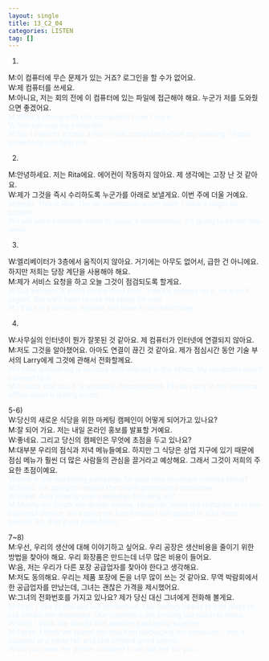 ```yaml
---
layout: single
title: 13_C2_04
categories: LISTEN
tag: []
---
```


1)
M:이 컴퓨터에 무슨 문제가 있는 거죠? 로그인을 할 수가 없어요.   
W:제 컴퓨터를 쓰세요.   
M:아니요, 저는 회의 전에 이 컴퓨터에 있는 파일에 접근해야 해요. 누군가 저를 도와줬으면 좋겠어요.   
<span style="color:#E8F5FF">
M:What's wrong with this computer? I can't log in.   
W:You can use my computer.   
M:No, I need to access a file on this computer before my meeting. I hope somebody can help me.   
</span>
   
2)
M:안녕하세요. 저는 Rita에요. 에어컨이 작동하지 않아요. 제 생각에는 고장 난 것 같아요.   
W:제가 그것을 즉시 수리하도록 누군가를 아래로 보낼게요. 이번 주에 더울 거예요.   
<span style="color:#E8F5FF"> 
M:Hello, This is Rita. The air conditioner won't start. I think it might be broken.   
W:I will send someone down to repair it immediately. It's going to be hot this week.   
</span>
   
3)
W:엘리베이터가 3층에서 움직이지 않아요. 거기에는 아무도 없어서, 급한 건 아니에요. 하지만 저희는 당장 계단을 사용해야 해요.   
M:제가 서비스 요청을 하고 오늘 그것이 점검되도록 할게요.   
<span style="color:#E8F5FF"> 
W:Our elevator is stuck on the third floor. There's nobody on it, so it isn't urgent. But we'll have to use the stairs for now   
M:I'll put in a service request and have it checked today.   
</span>   

4)
W:사무실의 인터넷이 뭔가 잘못된 것 같아요. 제 컴퓨터가 인터넷에 연결되지 않아요.   
M:저도 그것을 알아챘어요. 아마도 연결이 끊긴 것 같아요. 제가 점심시간 동안 기술 부서의 Larry에게 그것에 관해서 전화할께요.   
<span style="color:#E8F5FF">
W:I think something is worong with internet in the office. My computer won't connect to it.   
M:I notice that too. It is probably disconnected. I'll call Larry in the technical office about it during lunch.   
</span>   

5-6)   
W:당신의 새로운 식당을 위한 마케팅 캠페인이 어떻게 되어가고 있나요?   
M:잘 되어 가요. 저는 내일 온라인 홍보를 발표할 거예요.   
W:좋네요. 그리고 당신의 캠페인은 무엇에 초점을 두고 있나요?   
M:대부분 우리의 점식과 저녁 메뉴들예요. 하지만 그 식당은 상업 지구에 있기 때문에 점심 메뉴가 훨씬 더 많은 사람들의 관심을 끌거라고 예상해요. 그래서 그것이 저희의 주요한 초점이예요.   
<span style="color:#E8F5FF"> 
W:How is the marketing campaign for your new resutrant coming along?   
M:Good. I'm going to release the online promotions tomorrow.   
W:Great. And What is your campaign focusing on?   
M:Mostly our lunch ans dinner menus. However, since the resturant is in the business district, we expect the lunch menus will appeal to a lot more people. So, that's our main focus.   
</span>
   
7~8)   
M:우선, 우리의 생산에 대해 이야기하고 싶어요. 우리 공장은 생산비용을 줄이기 위한 방법을 찾아야 해요. 우리 화장품은 만드는데 너무 많은 비용이 들어요.   
W:음, 저는 우리가 다른 포장 공급업자를 찾아야 한다고 생각해요.   
M:저도 동의해요. 우리는 제품 포장에 돈을 너무 많이 쓰는 것 같아요. 무역 박람회에서 한 공급업자를 만났는데, 그녀는 괜찮은 가격을 제시했어요.   
W:그녀의 전화번호를 가지고 있나요? 제가 당신 대신 그녀에게 전화해 볼게요.   
<span style="color:#E8F5FF"> 
M:First, I' like to discuss our production. Our factory needs to find ways to cut production expenses. Our cosmetics are costing too much to make.   
W:Well, I think We should find another packaging supplier.   
M:I gree. I think we spend too much on packaging our products. I met a supplier at a trade fair and she offered good prices.   
W:Do you have her phone number? I can call her for you.   
</span>